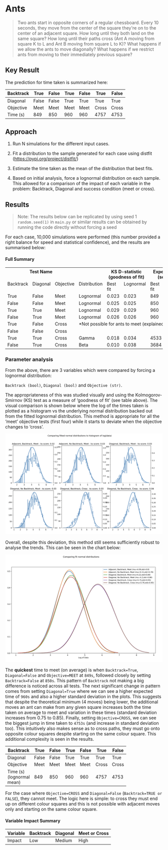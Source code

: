 # Ants
> Two ants start in opposite corners of a regular chessboard. Every 10 seconds, they move from the center of the square they're on to the center of an adjacent square. How long until they both land on the same square? How long until their paths cross (Ant A moving from square K to L and Ant B moving from square L to K)? What happens if we allow the ants to move diagonally? What happens if we restrict ants from moving to their immediately previous square?

## **Key Result**

The prediction for time taken is summarized here:

<table><thead><tr><th>Backtrack</th><th>True</th><th>False</th><th>True</th><th>False</th><th>True</th><th>False</th></tr></thead><tbody><tr><td>Diagonal</td><td>False</td><td>False</td><td>True</td><td>True</td><td>True</td><td>True</td></tr><tr><td>Objective</td><td>Meet</td><td>Meet</td><td>Meet</td><td>Meet</td><td>Cross</td><td>Cross</td></tr><tr><td>Time (s)</td><td>849</td><td>850</td><td>960</td><td>960</td><td>4757</td><td>4753</td></tr></tbody></table>

## **Approach**

1) Run N simulations for the different input cases.

2) Fit a distribution to the sample generated for each case using distfit (https://pypi.org/project/distfit/)

3) Estimate the time taken as the mean of the distribution that best fits.

4) Based on initial analysis, force a lognormal distribution on each sample. This allowed for a comparison of the impact of each variable in the problem: Backtrack, Diagonal and success condition (meet or cross).

## **Results**

>Note: The results below can be replicated by using seed 1 `random.seed(1)` in `main.py` or similar results can be obtained by running the code directly without forcing a seed

For each case, 10,000 simulations were performed (this number provided a right balance for speed and statistical confidence), and the results are summarised below:

#### **Full Summary**
<table><tr><th colspan="3" valign="top">Test Name</th><th valign="top"></th><th colspan="2" valign="top">KS D-statistic (goodness of fit)</th><th colspan="2" valign="top">Expected time (seconds)</th></tr>
<tr><td valign="top">Backtrack</td><td valign="top">Diagonal</td><td valign="top">Objective</td><td valign="top">Distribution</td><td valign="top">Best fit</td><td valign="top">Lognormal</td><td valign="top">Best fit</td><td valign="top">lognormal</td></tr>
<tr><td valign="top">True</td><td valign="top">False</td><td valign="top">Meet</td><td valign="top">Lognormal</td><td valign="top">0.023</td><td valign="top">0.023</td><td valign="top">849</td><td valign="top">849</td></tr>
<tr><td valign="top">False</td><td valign="top">False</td><td valign="top">Meet</td><td valign="top">Lognormal</td><td valign="top">0.025</td><td valign="top">0.025</td><td valign="top">850</td><td valign="top">850</td></tr>
<tr><td valign="top">True</td><td valign="top">True</td><td valign="top">Meet</td><td valign="top">Lognormal</td><td valign="top">0.029</td><td valign="top">0.029</td><td valign="top">960</td><td valign="top">960</td></tr>
<tr><td valign="top">False</td><td valign="top">True</td><td valign="top">Meet</td><td valign="top">Lognormal</td><td valign="top">0.026</td><td valign="top">0.026</td><td valign="top">960</td><td valign="top">960</td></tr>
<tr><td valign="top">True</td><td valign="top">False</td><td valign="top">Cross</td><td colspan="5" rowspan="2" valign="top">*Not possible for ants to meet (explained below)</td></tr>
<tr><td valign="top">False</td><td valign="top">False</td><td valign="top">Cross</td></tr>
<tr><td valign="top">True</td><td valign="top">True</td><td valign="top">Cross</td><td valign="top">Gamma</td><td valign="top">0.018</td><td valign="top">0.034</td><td valign="top">4533</td><td valign="top">4757</td></tr>
<tr><td valign="top">False</td><td valign="top">True</td><td valign="top">Cross</td><td valign="top">Beta</td><td valign="top">0.010</td><td valign="top">0.038</td><td valign="top">3684</td><td valign="top">4753</td></tr>
</table>

### **Parameter analysis**

From the above, there are 3 variables which were compared by forcing a lognormal distribution: 

`Backtrack (bool)`, `Diagonal (bool)` and `Objective (str)`. 

The appropriateness of this was studied visually and using the Kolmogorov-Smirnov (KS) test as a measure of ‘goodness of fit’ (see table above). The visual comparison is shown below where the log of the times taken is plotted as a histogram vs the underlying normal distribution backed out from the fitted lognormal distribution. This method is appropriate for all the ‘meet’ objective tests (first four) while it starts to deviate when the objective changes to ‘cross’.

![image info](./imgs/lognormal_fits.png)

Overall, despite this deviation, this method still seems sufficiently robust to analyse the trends. This can be seen in the chart below:

![image info](./imgs/lognormal_comparison.png)


The **quickest** time to meet (on average) is when `Backtrack=True`, `Diagonal=False` and `Objective=MEET` at `849s`, followed closely by setting `Backtrack=False` at `850s`. This pattern of `Backtrack` not making a big difference is noticed across all tests. The next significant change in pattern comes from setting `Diagonal=True` where we can see a higher expected time of `960s` and also a higher standard deviation in the plots. This suggests that despite the theoretical minimum (4 moves) being lower, the additional moves an ant can make from any given square increases both the time taken on average to meet and variation in these times (standard deviation increases from 0.75 to 0.85). Finally, setting `Objective=CROSS`, we can see the biggest jump in time taken to `4753s` (and increase in standard deviation too). This intuitively also makes sense as to cross paths, they must go onto opposite colour squares despite starting on the same colour square. This additional complexity is seen in the results.

<table><thead><tr><th>Backtrack</th><th>True</th><th>False</th><th>True</th><th>False</th><th>True</th><th>False</th></tr></thead><tbody><tr><td>Diagonal</td><td>False</td><td>False</td><td>True</td><td>True</td><td>True</td><td>True</td></tr><tr><td>Objective</td><td>Meet</td><td>Meet</td><td>Meet</td><td>Meet</td><td>Cross</td><td>Cross</td></tr><tr><td>Time (s)<br>(lognormal <br>mean)</td><td>849</td><td>850</td><td>960</td><td>960</td><td>4757</td><td>4753</td></tr></tbody></table>

For the case where `Objective=CROSS` and `Diagonal=False` (`Backtrack=TRUE or FALSE`), they cannot meet. The logic here is simple: to cross they must end up on different colour squares and this is not possible with adjacent moves only and starting on the same colour square. 

#### **Variable Impact Summary**
|Variable|Backtrack|Diagonal|Meet or Cross|
| :- | :- | :- | :- |
|Impact|Low|Medium|High|
